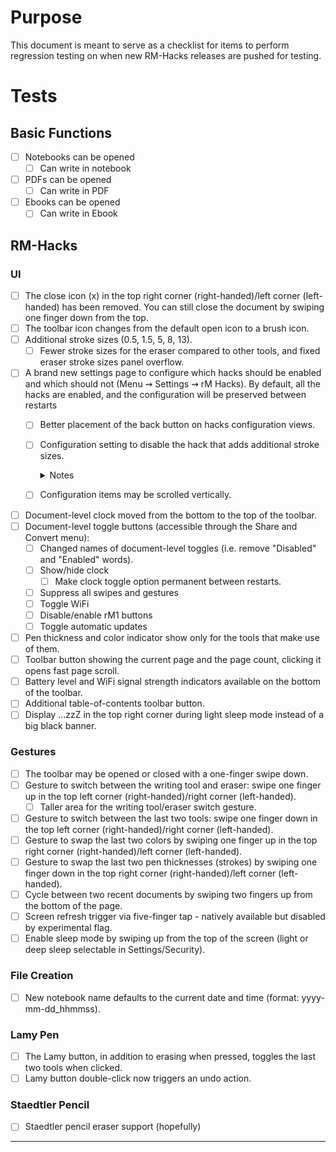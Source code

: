 # Purpose 
This document is meant to serve as a checklist for items to perform regression testing on when new RM-Hacks releases are pushed for testing.
# Tests
## Basic Functions
- [ ] Notebooks can be opened
  - [ ] Can write in notebook
- [ ] PDFs can be opened
  - [ ] Can write in PDF   
- [ ] Ebooks can be opened
  - [ ] Can write in Ebook

## RM-Hacks
### UI
- [ ] The close icon (x) in the top right corner (right-handed)/left corner (left-handed) has been removed. You can still close the document by swiping one finger down from the top.
- [ ] The toolbar icon changes from the default open icon to a brush icon.
- [ ] Additional stroke sizes (0.5, 1.5, 5, 8, 13).
  - [ ] Fewer stroke sizes for the eraser compared to other tools, and fixed eraser stroke sizes panel overflow.
- [ ] A brand new settings page to configure which hacks should be enabled and which should not (Menu ⇝ Settings ⇝ rM Hacks). By default, all the hacks are enabled, and the configuration will be preserved between restarts
  - [ ] Better placement of the back button on hacks configuration views.
  - [ ] Configuration setting to disable the hack that adds additional stroke sizes.
    <details>
      <summary>Notes</summary>
      
      - Test gesture to switch tools when disabled
      
      - Test Lamy button switch when disabled
        
      - Test Lamy button undo when disabled
    </details>

  - [ ] Configuration items may be scrolled vertically.
- [ ] Document-level clock moved from the bottom to the top of the toolbar.
- [ ] Document-level toggle buttons (accessible through the Share and Convert menu):
  - [ ] Changed names of document-level toggles (i.e. remove "Disabled" and "Enabled" words).
  - [ ] Show/hide clock
    - [ ] Make clock toggle option permanent between restarts. 
  - [ ] Suppress all swipes and gestures
  - [ ] Toggle WiFi
  - [ ] Disable/enable rM1 buttons
  - [ ] Toggle automatic updates
- [ ] Pen thickness and color indicator show only for the tools that make use of them.
- [ ] Toolbar button showing the current page and the page count, clicking it opens fast page scroll.
- [ ] Battery level and WiFi signal strength indicators available on the bottom of the toolbar.
- [ ] Additional table-of-contents toolbar button.
- [ ] Display ...zzZ in the top right corner during light sleep mode instead of a big black banner.

### Gestures
- [ ] The toolbar may be opened or closed with a one-finger swipe down.
- [ ] Gesture to switch between the writing tool and eraser: swipe one finger up in the top left corner (right-handed)/right corner (left-handed).
  - [ ] Taller area for the writing tool/eraser switch gesture. 
- [ ] Gesture to switch between the last two tools: swipe one finger down in the top left corner (right-handed)/right corner (left-handed).
- [ ] Gesture to swap the last two colors by swiping one finger up in the top right corner (right-handed)/left corner (left-handed).
- [ ] Gesture to swap the last two pen thicknesses (strokes) by swiping one finger down in the top right corner (right-handed)/left corner (left-handed).
- [ ] Cycle between two recent documents by swiping two fingers up from the bottom of the page.
- [ ] Screen refresh trigger via five-finger tap - natively available but disabled by experimental flag.
- [ ] Enable sleep mode by swiping up from the top of the screen (light or deep sleep selectable in Settings/Security).

### File Creation
- [ ] New notebook name defaults to the current date and time (format: yyyy-mm-dd_hhmmss).

### Lamy Pen 
- [ ] The Lamy button, in addition to erasing when pressed, toggles the last two tools when clicked.
- [ ] Lamy button double-click now triggers an undo action.
### Staedtler Pencil
- [ ] Staedtler pencil eraser support (hopefully)
---
